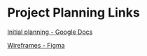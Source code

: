 # Project Planning Links

[Initial planning - Google Docs](https://docs.google.com/document/d/1zWmRfQrMQUnRqH_tC_rjPXO354E1I5ynB7ZUfTEU-tk/edit#heading=h.lmcyaoy7avrk)

[Wireframes - Figma](https://www.figma.com/file/tqlbnGSMrg1nO4zRYH6QFl/Untitled?type=design&node-id=1%3A2&t=acFm72lw4e79m5AB-1)
